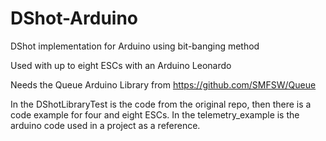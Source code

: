 # DShot-Arduino
DShot implementation for Arduino using bit-banging method

Used with up to eight ESCs with an Arduino Leonardo

Needs the Queue Arduino Library from https://github.com/SMFSW/Queue

In the DShotLibraryTest is the code from the original repo, then there is a code example for four and eight ESCs.
In the telemetry_example is the arduino code used in a project as a reference.